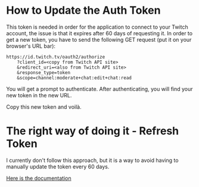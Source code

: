 # How to Update the Auth Token

This token is needed in order for the application to connect to your Twitch account, the issue is that it expires after 60 days of requesting it. In order to get a new token, you have to send the following GET request (put it on your browser's URL bar):

```
https://id.twitch.tv/oauth2/authorize
    ?client_id=<copy from Twitch API site>
    &redirect_uri=<also from Twitch API site>
    &response_type=token
    &scope=channel:moderate+chat:edit+chat:read
```

You will get a prompt to authenticate. After authenticating, you will find your new token in the new URL.

Copy this new token and voilà.

# The right way of doing it - Refresh Token

I currently don't follow this approach, but it is a way to avoid having to manually update the token every 60 days.

[Here is the documentation](https://dev.twitch.tv/docs/authentication#refreshing-access-tokens)
